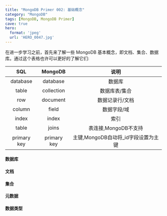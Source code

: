```yaml
---
title: "MongoDB Primer 002: 基础概念"
category: "MongoDB"
tags: [MongoDB, MongoDB Primer]
cave: true
hero:
  format: 'jpeg'
  url: 'HERO_0047.jpg'
---
```

在进一步学习之前，首先来了解一些 MongoDB 基本概念，即文档、集合、数据库。通过这个表格也许可以更好的了解它们:



SQL|MongoDB|说明
:-:|:-:|:-:
database|database|数据库
table|collection|数据库表/集合
row|document|数据记录行/文档
column|field|数据字段/域
index|index|索引
table|joins|表连接,MongoDB不支持
primary key | primary key | 主键,MongoDB自动将_id字段设置为主键



#### 数据库

#### 文档

#### 集合

#### 元数据

#### 数据类型


